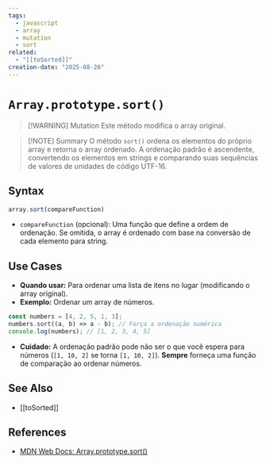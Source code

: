 ```yaml
---
tags:
  - javascript
  - array
  - mutation
  - sort
related:
  - "[[toSorted]]"
creation-date: "2025-08-26"
---
```


# `Array.prototype.sort()`

> [!WARNING] Mutation
> Este método modifica o array original.

> [!NOTE] Summary
> O método `sort()` ordena os elementos do próprio array e retorna o array ordenado. A ordenação padrão é ascendente, convertendo os elementos em strings e comparando suas sequências de valores de unidades de código UTF-16.

## Syntax

```javascript
array.sort(compareFunction)
```
- `compareFunction` (opcional): Uma função que define a ordem de ordenação. Se omitida, o array é ordenado com base na conversão de cada elemento para string.

## Use Cases

- **Quando usar:** Para ordenar uma lista de itens no lugar (modificando o array original).
- **Exemplo:** Ordenar um array de números.
```javascript
const numbers = [4, 2, 5, 1, 3];
numbers.sort((a, b) => a - b); // Força a ordenação numérica
console.log(numbers); // [1, 2, 3, 4, 5]
```
- **Cuidado:** A ordenação padrão pode não ser o que você espera para números (`[1, 10, 2]` se torna `[1, 10, 2]`). **Sempre** forneça uma função de comparação ao ordenar números.

## See Also

- [[toSorted]]

## References

- [MDN Web Docs: Array.prototype.sort()](https://developer.mozilla.org/pt-BR/docs/Web/JavaScript/Reference/Global_Objects/Array/sort)